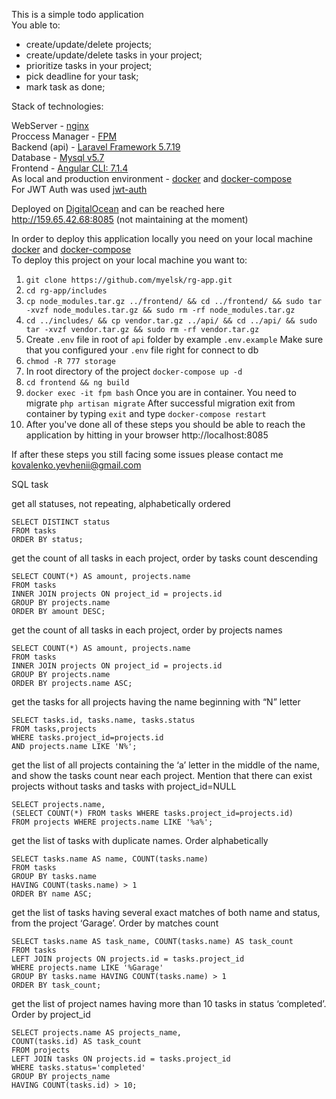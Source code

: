 This is a simple todo application <br>
You able to:

- create/update/delete projects;
- create/update/delete tasks in your project;
- prioritize tasks in your project;
- pick deadline for your task;
- mark task as done;

Stack of technologies:

WebServer - [nginx](http://nginx.org/) <br>
Proccess Manager - [FPM](http://php.net/manual/en/install.fpm.php) <br>
Backend (api) - [Laravel Framework 5.7.19](https://laravel.com/) <br>
Database - [Mysql v5.7](https://www.mysql.com/) <br>
Frontend - [Angular CLI: 7.1.4](https://angular.io/) <br>
As local and production environment - [docker](https://www.docker.com/) and [docker-compose](https://docs.docker.com/compose/) <br>
For JWT Auth was used [jwt-auth](https://github.com/tymondesigns/jwt-auth)


Deployed on [DigitalOcean](https://www.digitalocean.com/) and can be reached here http://159.65.42.68:8085 (not maintaining at the moment) <br>

In order to deploy this application locally you need on your local machine [docker](https://docs.docker.com/install/linux/docker-ce/ubuntu/) and [docker-compose](https://docs.docker.com/compose/install/) <br>
To deploy this project on your local machine you want to:

1. ```git clone https://github.com/myelsk/rg-app.git```
2. ```cd rg-app/includes```
3. ```cp node_modules.tar.gz ../frontend/ && cd ../frontend/ && sudo tar -xvzf node_modules.tar.gz && sudo rm -rf node_modules.tar.gz```
4. ```cd ../includes/ && cp vendor.tar.gz ../api/ && cd ../api/ && sudo tar -xvzf vendor.tar.gz && sudo rm -rf vendor.tar.gz```
5. Create ```.env``` file in root of ```api``` folder by example ```.env.example``` Make sure that you configured your ```.env``` file right for connect to db
6. ```chmod -R 777 storage```
7. In root directory of the project ```docker-compose up -d```
8. ```cd frontend && ng build```
9. ```docker exec -it fpm bash``` Once you are in container. You need to migrate ```php artisan migrate```
After successful migration exit from container by typing ```exit``` and type ```docker-compose restart```
10. After you've done all of these steps you should be able to reach the application by hitting in your browser http://localhost:8085

If after these steps you still facing some issues please contact me kovalenko.yevhenii@gmail.com

SQL task

get all statuses, not repeating, alphabetically ordered

```
SELECT DISTINCT status 
FROM tasks 
ORDER BY status;
```

get the count of all tasks in each project, order by tasks count descending

```
SELECT COUNT(*) AS amount, projects.name 
FROM tasks 
INNER JOIN projects ON project_id = projects.id 
GROUP BY projects.name 
ORDER BY amount DESC;
```

get the count of all tasks in each project, order by projects names

```
SELECT COUNT(*) AS amount, projects.name 
FROM tasks 
INNER JOIN projects ON project_id = projects.id 
GROUP BY projects.name 
ORDER BY projects.name ASC;
```

get the tasks for all projects having the name beginning with “N” letter

```
SELECT tasks.id, tasks.name, tasks.status 
FROM tasks,projects 
WHERE tasks.project_id=projects.id 
AND projects.name LIKE 'N%';
```

get the list of all projects containing the ‘a’ letter in the middle of the name, and show the tasks count near each project. Mention that there can exist projects without tasks and tasks with project_id=NULL

```
SELECT projects.name, 
(SELECT COUNT(*) FROM tasks WHERE tasks.project_id=projects.id)
FROM projects WHERE projects.name LIKE '%a%';
```

get the list of tasks with duplicate names. Order alphabetically
```
SELECT tasks.name AS name, COUNT(tasks.name)
FROM tasks
GROUP BY tasks.name
HAVING COUNT(tasks.name) > 1
ORDER BY name ASC;
```
get the list of tasks having several exact matches of both name and status, from the project ‘Garage’. Order by matches count
```
SELECT tasks.name AS task_name, COUNT(tasks.name) AS task_count
FROM tasks
LEFT JOIN projects ON projects.id = tasks.project_id
WHERE projects.name LIKE '%Garage'
GROUP BY tasks.name HAVING COUNT(tasks.name) > 1
ORDER BY task_count;
```
get the list of project names having more than 10 tasks in status ‘completed’. Order by project_id

```
SELECT projects.name AS projects_name, 
COUNT(tasks.id) AS task_count 
FROM projects 
LEFT JOIN tasks ON projects.id = tasks.project_id 
WHERE tasks.status='completed' 
GROUP BY projects_name 
HAVING COUNT(tasks.id) > 10;
```
